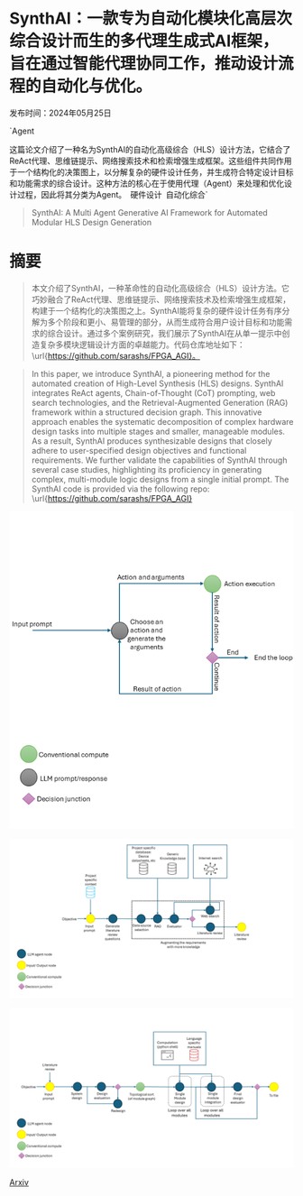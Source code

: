 # SynthAI：一款专为自动化模块化高层次综合设计而生的多代理生成式AI框架，旨在通过智能代理协同工作，推动设计流程的自动化与优化。

发布时间：2024年05月25日

`Agent

这篇论文介绍了一种名为SynthAI的自动化高级综合（HLS）设计方法，它结合了ReAct代理、思维链提示、网络搜索技术和检索增强生成框架。这些组件共同作用于一个结构化的决策图上，以分解复杂的硬件设计任务，并生成符合特定设计目标和功能需求的综合设计。这种方法的核心在于使用代理（Agent）来处理和优化设计过程，因此将其分类为Agent。` `硬件设计` `自动化综合`

> SynthAI: A Multi Agent Generative AI Framework for Automated Modular HLS Design Generation

# 摘要

> 本文介绍了SynthAI，一种革命性的自动化高级综合（HLS）设计方法。它巧妙融合了ReAct代理、思维链提示、网络搜索技术及检索增强生成框架，构建于一个结构化的决策图之上。SynthAI能将复杂的硬件设计任务有序分解为多个阶段和更小、易管理的部分，从而生成符合用户设计目标和功能需求的综合设计。通过多个案例研究，我们展示了SynthAI在从单一提示中创造复杂多模块逻辑设计方面的卓越能力。代码仓库地址如下：\url{https://github.com/sarashs/FPGA_AGI}。

> In this paper, we introduce SynthAI, a pioneering method for the automated creation of High-Level Synthesis (HLS) designs. SynthAI integrates ReAct agents, Chain-of-Thought (CoT) prompting, web search technologies, and the Retrieval-Augmented Generation (RAG) framework within a structured decision graph. This innovative approach enables the systematic decomposition of complex hardware design tasks into multiple stages and smaller, manageable modules. As a result, SynthAI produces synthesizable designs that closely adhere to user-specified design objectives and functional requirements. We further validate the capabilities of SynthAI through several case studies, highlighting its proficiency in generating complex, multi-module logic designs from a single initial prompt. The SynthAI code is provided via the following repo: \url{https://github.com/sarashs/FPGA_AGI}

![SynthAI：一款专为自动化模块化高层次综合设计而生的多代理生成式AI框架，旨在通过智能代理协同工作，推动设计流程的自动化与优化。](../../../paper_images/2405.16072/single_node.png)

![SynthAI：一款专为自动化模块化高层次综合设计而生的多代理生成式AI框架，旨在通过智能代理协同工作，推动设计流程的自动化与优化。](../../../paper_images/2405.16072/litreview.png)

![SynthAI：一款专为自动化模块化高层次综合设计而生的多代理生成式AI框架，旨在通过智能代理协同工作，推动设计流程的自动化与优化。](../../../paper_images/2405.16072/moduledesign.png)

[Arxiv](https://arxiv.org/abs/2405.16072)